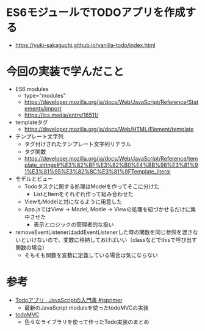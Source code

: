 # ES6モジュールでTODOアプリを作成する
* https://yuki-sakaguchi.github.io/vanilla-todo/index.html

# 今回の実装で学んだこと
* ES6 modules
  * type="modules"
  * https://developer.mozilla.org/ja/docs/Web/JavaScript/Reference/Statements/import
  * https://ics.media/entry/16511/
* templateタグ
  * https://developer.mozilla.org/ja/docs/Web/HTML/Element/template
* テンプレート文字列
  * タグ付けされたテンプレート文字列リテラル
  * タグ関数
  * https://developer.mozilla.org/ja/docs/Web/JavaScript/Reference/template_strings#%E3%82%BF%E3%82%B0%E4%BB%98%E3%81%91%E3%81%95%E3%82%8C%E3%81%9FTemplate_literal
* モデルとビュー
  * Todoタスクに関する処理はModelを作ってそこに分けた
    * ListとItemをそれぞれ作って組み合わせた
  * ViewもModelと対になるように用意した
  * App.jsではView -> Model, Modle -> Viewの処理を紐づかせるだけに集中させた
    * 表示とロジックの管理者的な扱い
* removeEventListenerはaddEventListenerした時の関数を同じ参照を渡さないといけないので、変数に格納しておけばいい（classなどでthisで呼び出す関数の場合）
  * そもそも関数を変数に定義している場合は気にならない

# 参考
* [Todoアプリ · JavaScriptの入門書 #jsprimer](https://jsprimer.net/use-case/todoapp/)
  * 最新のJavaScript moduleを使ったtodoMVCの実装
* [todoMVC](http://todomvc.com/)
  * 色々なライブラリを使って作ったTodo実装のまとめ